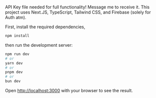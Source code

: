 API Key file needed for full functionality! Message me to receive it.
This project uses Next.JS, TypeScript, Tailwind CSS, and Firebase (solely for Auth atm).

First, install the required dependencies,

```bash
npm install
```

then run the development server:

```bash
npm run dev
# or
yarn dev
# or
pnpm dev
# or
bun dev
```

Open [http://localhost:3000](http://localhost:3000) with your browser to see the result.
